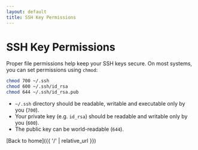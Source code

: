 ```yaml
---
layout: default
title: SSH Key Permissions
---
```


# SSH Key Permissions

Proper file permissions help keep your SSH keys secure. On most systems,
you can set permissions using `chmod`:

```bash
chmod 700 ~/.ssh
chmod 600 ~/.ssh/id_rsa
chmod 644 ~/.ssh/id_rsa.pub
```

* `~/.ssh` directory should be readable, writable and executable only by
  you (`700`).
* Your private key (e.g. `id_rsa`) should be readable and writable only by
  you (`600`).
* The public key can be world-readable (`644`).

[Back to home]({{ '/' | relative_url }})
